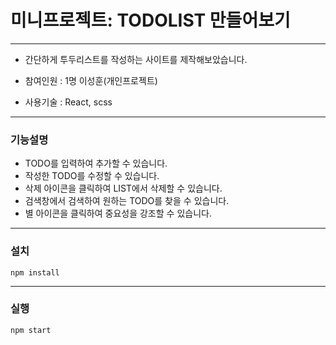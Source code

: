 # 미니프로젝트: TODOLIST 만들어보기
---

- 간단하게 투두리스트를 작성하는 사이트를 제작해보았습니다.

- 참여인원 : 1명 이성훈(개인프로젝트)

- 사용기술 : React, scss

---
### 기능설명

- TODO를 입력하여 추가할 수 있습니다.
- 작성한 TODO를 수정할 수 있습니다.
- 삭제 아이콘을 클릭하여 LIST에서 삭제할 수 있습니다.
- 검색창에서 검색하여 원하는 TODO를 찾을 수 있습니다.
- 별 아이콘을 클릭하여 중요성을 강조할 수 있습니다.

---

### 설치

```
npm install
```
---

### 실행

```
npm start